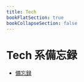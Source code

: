 ```yaml
---
title: Tech
bookFlatSection: true
bookCollapseSection: false
---
```


# Tech 系備忘録
- [備忘録](https://solareenlo.com/tech/)
